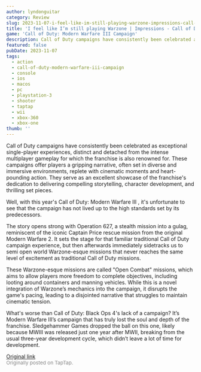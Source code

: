```yaml
---
author: lyndonguitar
category: Review
slug: 2023-11-07-i-feel-like-im-still-playing-warzone-impressions-call-of-duty-modern-warfare-iii-campa
title: 'I feel like I’m still playing Warzone | Impressions - Call of Duty: Modern Warfare III Campaign'
game: 'Call of Duty: Modern Warfare III Campaign'
description: Call of Duty campaigns have consistently been celebrated as exceptional single-player experiences, distinct and detached from the intense multiplayer gameplay for which the franchise is also renowned for. These campaigns offer players a gripping narrative, often set in diverse and immersive environments, replete with cinematic moments and heart-pounding action. They serve as an excellent showcase of the franchise's dedication to delivering compelling storytelling, character development, and thrilling set pieces.
featured: false
pubDate: 2023-11-07
tags:
  - action
  - call-of-duty-modern-warfare-iii-campaign
  - console
  - ios
  - macos
  - pc
  - playstation-3
  - shooter
  - taptap
  - wii
  - xbox-360
  - xbox-one
thumb: ''
---
```


Call of Duty campaigns have consistently been celebrated as exceptional single-player experiences, distinct and detached from the intense multiplayer gameplay for which the franchise is also renowned for. These campaigns offer players a gripping narrative, often set in diverse and immersive environments, replete with cinematic moments and heart-pounding action. They serve as an excellent showcase of the franchise's dedication to delivering compelling storytelling, character development, and thrilling set pieces.

Well, with this year's Call of Duty: Modern Warfare III , it's unfortunate to see that the campaign has not lived up to the high standards set by its predecessors.

The story opens strong with Operation 627, a stealth mission into a gulag, reminiscent of the iconic Captain Price rescue mission from the original Modern Warfare 2. It sets the stage for that familiar traditional Call of Duty campaign experience, but then afterwards immediately sidetracks us to semi open world Warzone-esque missions that never reaches the same level of excitement as traditional Call of Duty missions.

These Warzone-esque missions are called "Open Combat" missions, which aims to allow players more freedom to complete objectives, including looting around containers and manning vehicles. While this is a novel integration of Warzone’s mechanics into the campaign, it disrupts the game's pacing, leading to a disjointed narrative that struggles to maintain cinematic tension.

What's worse than Call of Duty: Black Ops 4's lack of a campaign? It’s Modern Warfare III’s campaign that has truly lost the soul and depth of the franchise. Sledgehammer Games dropped the ball on this one, likely because MWIII was released just one year after MWII, breaking from the usual three-year development cycle, which didn’t leave a lot of time for development.

[Original link](https://www.taptap.io/post/6519268)<br><span style="font-size: 0.95em; color: #888;">Originally posted on TapTap.</span>